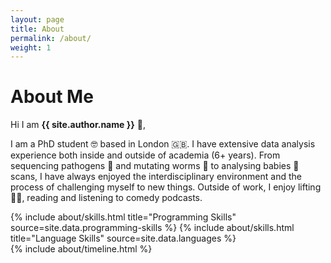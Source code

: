 ```yaml
---
layout: page
title: About
permalink: /about/
weight: 1
---
```


# **About Me**

Hi I am **{{ site.author.name }}** :wave:,<br>

I am a PhD student 🤓 based in London :uk:. I have extensive data analysis experience both inside and outside of academia (6+ years). From sequencing pathogens 🦠 and mutating worms :microscope: to analysing babies 🧠 scans, I have always enjoyed the interdisciplinary environment and the process of challenging myself to new things. Outside of work, I enjoy lifting 🏋️‍♂️, reading and listening to comedy podcasts.

<div class="row">
{% include about/skills.html title="Programming Skills" source=site.data.programming-skills %}
{% include about/skills.html title="Language Skills" source=site.data.languages %}
</div>

<div class="row">
{% include about/timeline.html %}
</div>